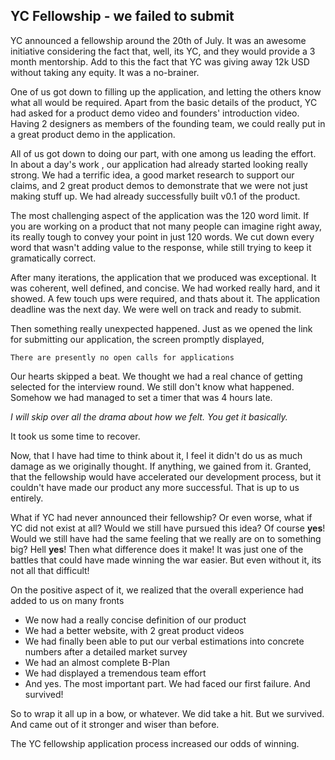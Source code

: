 ## YC Fellowship - we failed to submit

YC announced a fellowship around the 20th of July. It was an awesome initiative considering the fact that, well, its YC, and they would provide a 3 month mentorship. Add to this the fact that YC was giving away 12k USD without taking any equity. It was a no-brainer. 

One of us got down to filling up the application, and letting the others know what all would be required. Apart from the basic details of the product, YC had asked for a product demo video and founders' introduction video. Having 2 designers as members of the founding team, we could really put in a great product demo in the application. 

All of us got down to doing our part, with one among us leading the effort. In about a day's work , our application had already started looking really strong. We had a terrific idea, a good market research to support our claims, and 2 great product demos to demonstrate that we were not just making stuff up. We had already successfully built v0.1 of the product.

The most challenging aspect of the application was the 120 word limit. If you are working on a product that not many people can imagine right away, its really tough to convey your point in just 120 words. We cut down every word that wasn't adding value to the response, while still trying to keep it gramatically correct. 

After many iterations, the application that we produced was exceptional. It was coherent, well defined, and concise. We had worked really hard, and it showed. A few touch ups were required, and thats about it. The application deadline was the next day. We were well on track and ready to submit.

Then something really unexpected happened. Just as we opened the link for submitting our application, the screen promptly displayed,
```
There are presently no open calls for applications
```
Our hearts skipped a beat. We thought we had a real chance of getting selected for the interview round. We still don't know what happened. Somehow we had managed to set a timer that was 4 hours late.

*I will skip over all the drama about how we felt. You get it basically.*

It took us some time to recover. 

Now, that I have had time to think about it, I feel it didn't do us as much damage as we originally thought. If anything, we gained from it. Granted, that the fellowship would have accelerated our development process, but it couldn't have made our product any more successful. That is up to us entirely.

What if YC had never announced their fellowship? Or even worse, what if YC did not exist at all? Would we still have pursued this idea? Of course **yes**! Would we still have had the same feeling that we really are on to something big? Hell **yes**! Then what difference does it make! It was just one of the battles that could have made winning the war easier. But even without it, its not all that difficult!

On the positive aspect of it, we realized that the overall experience had added to us on many fronts
* We now had a really concise definition of our product
* We had a better website, with 2 great product videos
* We had finally been able to put our verbal estimations into concrete numbers after a detailed market survey
* We had an almost complete B-Plan 
* We had displayed a tremendous team effort
* And yes. The most important part. We had faced our first failure. And survived!

So to wrap it all up in a bow, or whatever. We did take a hit. But we survived. And came out of it stronger and wiser than before. 

The YC fellowship application process increased our odds of winning. 
